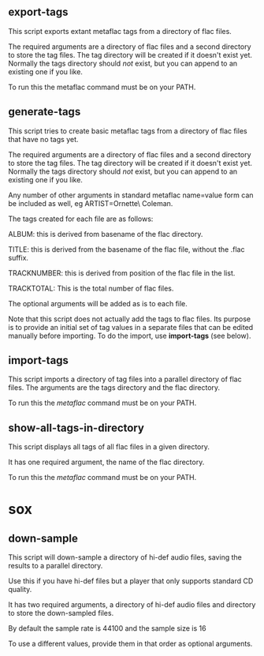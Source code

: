 <h2>export-tags</h2> 
This script exports extant metaflac tags from a directory of flac files.

The required arguments are a directory of flac files and a second directory to store the tag files. The tag directory will be created if it doesn't exist yet.
Normally the tags directory should *not* exist, but you can append to an existing one if you like.

To run this the metaflac command must be on your PATH.


<h2>generate-tags</h2> 
This script tries to create basic metaflac tags from a directory of flac files that have no tags yet.

The required arguments are a directory of flac files and a second directory to store the tag files. The tag directory will be created if it doesn't exist yet.
Normally the tags directory should *not* exist, but you can append to an existing one if you like.

Any number of other arguments in standard metaflac name=value form can be included as well, eg  ARTIST=Ornette\ Coleman.

The tags created for each file are as follows:

ALBUM: this is derived from basename of the flac directory.

TITLE: this is derived from the basename of the flac file, without the .flac suffix.

TRACKNUMBER: this is derived from position of the flac file in the list.

TRACKTOTAL: This is the total number of flac files.

The optional arguments will be added as is to each file.

Note that this script does not actually add the tags to flac files.  Its purpose is to provide an initial set of tag values in a separate files that can be edited manually before importing. To do the import, use **import-tags** (see below).

<h2>import-tags</h2>
This  script imports a directory of tag files into a parallel directory of flac files.
The arguments are the tags directory and the flac directory.

To run this the *metaflac* command must be on your PATH.

<h2>show-all-tags-in-directory</h2>
This script displays all tags of all flac files in a given directory.

It has one required argument, the name of the flac directory.

To run this the *metaflac* command must be on your PATH.

<h1>sox</h1>

<h2>down-sample</h2>

This script will down-sample a directory of hi-def audio files, saving the results to a parallel directory.

Use this if you have hi-def files but a player that only supports standard CD quality.

It has two required arguments, a directory of hi-def audio files and directory to store the down-sampled files.

By default the sample rate is 44100 and the sample size is 16

To use a different values, provide them in that order as optional arguments.





